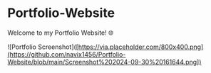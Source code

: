 ﻿# Portfolio-Website

Welcome to my Portfolio Website! 🌐

![Portfolio Screenshot]([https://via.placeholder.com/800x400.png](https://github.com/navix1456/Portfolio-Website/blob/main/Screenshot%202024-09-30%20161644.png])

